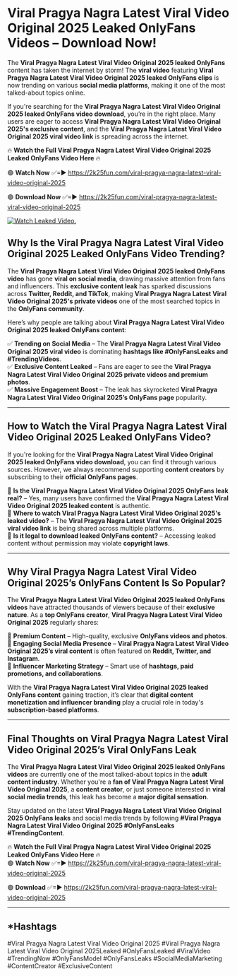 # Viral Pragya Nagra Latest Viral Video Original 2025 Leaked OnlyFans Videos – Download Now!

The **Viral Pragya Nagra Latest Viral Video Original 2025 leaked OnlyFans** content has taken the internet by storm! The **viral video** featuring **Viral Pragya Nagra Latest Viral Video Original 2025 leaked OnlyFans clips** is now trending on various **social media platforms**, making it one of the most talked-about topics online.  

If you're searching for the **Viral Pragya Nagra Latest Viral Video Original 2025 leaked OnlyFans video download**, you’re in the right place. Many users are eager to access **Viral Pragya Nagra Latest Viral Video Original 2025's exclusive content**, and the **Viral Pragya Nagra Latest Viral Video Original 2025 viral video link** is spreading across the internet.  

🔥 **Watch the Full Viral Pragya Nagra Latest Viral Video Original 2025 Leaked OnlyFans Video Here** 🔥  

🟢 **Watch Now** ✅=► https://2k25fun.com/viral-pragya-nagra-latest-viral-video-original-2025

🟢 **Download Now** ✅=► https://2k25fun.com/viral-pragya-nagra-latest-viral-video-original-2025

[![Watch Leaked Video.](https://miro.medium.com/v2/resize:fit:828/format:webp/1*cilzJN44JGOrTw9NJCrNHA.gif "Watch Leaked Video")](https://2k25fun.com/viral-pragya-nagra-latest-viral-video-original-2025)

## **Why Is the Viral Pragya Nagra Latest Viral Video Original 2025 Leaked OnlyFans Video Trending?**  

The **Viral Pragya Nagra Latest Viral Video Original 2025 leaked OnlyFans video** has gone **viral on social media**, drawing massive attention from fans and influencers. This **exclusive content leak** has sparked discussions across **Twitter, Reddit, and TikTok**, making **Viral Pragya Nagra Latest Viral Video Original 2025's private videos** one of the most searched topics in the **OnlyFans community**.  

Here’s why people are talking about **Viral Pragya Nagra Latest Viral Video Original 2025 leaked OnlyFans content**:  

✅ **Trending on Social Media** – The **Viral Pragya Nagra Latest Viral Video Original 2025 viral video** is dominating **hashtags like #OnlyFansLeaks and #TrendingVideos**.  
✅ **Exclusive Content Leaked** – Fans are eager to see the **Viral Pragya Nagra Latest Viral Video Original 2025 private videos and premium photos**.  
✅ **Massive Engagement Boost** – The leak has skyrocketed **Viral Pragya Nagra Latest Viral Video Original 2025’s OnlyFans page** popularity.  

---

## **How to Watch the Viral Pragya Nagra Latest Viral Video Original 2025 Leaked OnlyFans Video?**  

If you're looking for the **Viral Pragya Nagra Latest Viral Video Original 2025 leaked OnlyFans video download**, you can find it through various sources. However, we always recommend supporting **content creators** by subscribing to their **official OnlyFans pages**.  

🔹 **Is the Viral Pragya Nagra Latest Viral Video Original 2025 OnlyFans leak real?** – Yes, many users have confirmed the **Viral Pragya Nagra Latest Viral Video Original 2025 leaked content** is authentic.  
🔹 **Where to watch Viral Pragya Nagra Latest Viral Video Original 2025's leaked video?** – The **Viral Pragya Nagra Latest Viral Video Original 2025 viral video link** is being shared across multiple platforms.  
🔹 **Is it legal to download leaked OnlyFans content?** – Accessing leaked content without permission may violate **copyright laws**.  

---

## **Why Viral Pragya Nagra Latest Viral Video Original 2025’s OnlyFans Content Is So Popular?**  

The **Viral Pragya Nagra Latest Viral Video Original 2025 leaked OnlyFans videos** have attracted thousands of viewers because of their **exclusive nature**. As a **top OnlyFans creator**, **Viral Pragya Nagra Latest Viral Video Original 2025** regularly shares:  

📌 **Premium Content** – High-quality, exclusive **OnlyFans videos and photos**.  
📌 **Engaging Social Media Presence** – **Viral Pragya Nagra Latest Viral Video Original 2025’s viral content** is often featured on **Reddit, Twitter, and Instagram**.  
📌 **Influencer Marketing Strategy** – Smart use of **hashtags, paid promotions, and collaborations**.  

With the **Viral Pragya Nagra Latest Viral Video Original 2025 leaked OnlyFans content** gaining traction, it’s clear that **digital content monetization and influencer branding** play a crucial role in today's **subscription-based platforms**.  

---

## **Final Thoughts on Viral Pragya Nagra Latest Viral Video Original 2025’s Viral OnlyFans Leak**  

The **Viral Pragya Nagra Latest Viral Video Original 2025 leaked OnlyFans videos** are currently one of the most talked-about topics in the **adult content industry**. Whether you're a **fan of Viral Pragya Nagra Latest Viral Video Original 2025**, a **content creator**, or just someone interested in **viral social media trends**, this leak has become a **major digital sensation**.  

Stay updated on the latest **Viral Pragya Nagra Latest Viral Video Original 2025 OnlyFans leaks** and social media trends by following **#Viral Pragya Nagra Latest Viral Video Original 2025 #OnlyFansLeaks #TrendingContent**.  

🔥 **Watch the Full Viral Pragya Nagra Latest Viral Video Original 2025 Leaked OnlyFans Video Here** 🔥  
🟢 **Watch Now** ✅=► https://2k25fun.com/viral-pragya-nagra-latest-viral-video-original-2025

🟢 **Download** ✅=► https://2k25fun.com/viral-pragya-nagra-latest-viral-video-original-2025

---

## *Hashtags
#Viral Pragya Nagra Latest Viral Video Original 2025 #Viral Pragya Nagra Latest Viral Video Original 2025Leaked #OnlyFansLeaked #ViralVideo #TrendingNow #OnlyFansModel #OnlyFansLeaks #SocialMediaMarketing #ContentCreator #ExclusiveContent  